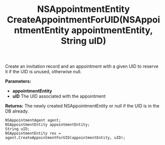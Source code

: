 ﻿---
uid: crmscript_ref_NSAppointmentAgent_CreateAppointmentForUID
title: NSAppointmentEntity CreateAppointmentForUID(NSAppointmentEntity appointmentEntity, String uID)
intellisense: NSAppointmentAgent.CreateAppointmentForUID
keywords: NSAppointmentAgent, CreateAppointmentForUID
so.topic: reference
---

Create an invitation record and an appointment with a given UID to reserve it if the UID is unused, otherwise null.

**Parameters:**
 - **appointmentEntity** 
 - **uID** The UID associated with the appointment

**Returns:** The newly created NSAppointmentEntity or null if the UID is in the DB already.

```crmscript
NSAppointmentAgent agent;
NSAppointmentEntity appointmentEntity;
String uID;
NSAppointmentEntity res = agent.CreateAppointmentForUID(appointmentEntity, uID);
```

